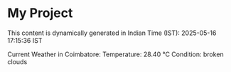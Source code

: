 # My Project

This content is dynamically generated in Indian Time (IST): 2025-05-16 17:15:36 IST


Current Weather in Coimbatore:
Temperature: 28.40 °C
Condition: broken clouds
